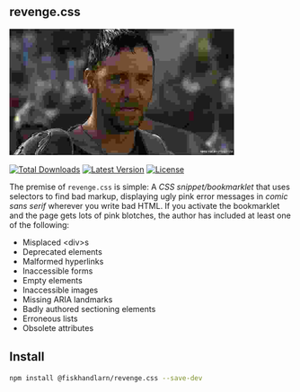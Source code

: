 ## revenge.css

<img src="russell.jpg" alt="blade" width="400" />

[![Total Downloads](https://img.shields.io/npm/dt/@fiskhandlarn/revenge.css.svg)](https://www.npmjs.com/package/@fiskhandlarn/revenge.css)
[![Latest Version](https://img.shields.io/npm/v/@fiskhandlarn/revenge.css.svg)](https://www.npmjs.com/package/@fiskhandlarn/revenge.css?activeTab=versions)
[![License](https://img.shields.io/npm/l/@fiskhandlarn/revenge.css.svg)](https://www.npmjs.com/package/@fiskhandlarn/revenge.css)

The premise of `revenge.css` is simple: A *CSS snippet/bookmarklet* that uses selectors to find bad markup, displaying ugly pink error messages in *comic sans serif* wherever you write bad HTML. If you activate the bookmarklet and the page gets lots of pink blotches, the author has included at least one of the following:

* Misplaced &lt;div&gt;s
* Deprecated elements
* Malformed hyperlinks
* Inaccessible forms
* Empty elements
* Inaccessible images
* Missing ARIA landmarks
* Badly authored sectioning elements
* Erroneous lists
* Obsolete attributes

## Install

```bash
npm install @fiskhandlarn/revenge.css --save-dev
```
